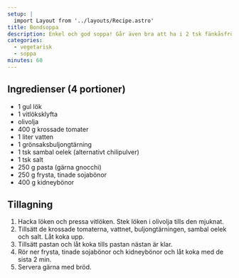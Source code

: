 ```yaml
---
setup: |
  import Layout from '../layouts/Recipe.astro'
title: Bondsoppa
description: Enkel och god soppa! Går även bra att ha i 2 tsk fänkåsfrön om man gillar den smaken. Gott att servera med pesto!
categories:
  - vegetarisk
  - soppa
minutes: 60
---
```


## Ingredienser (4 portioner)

- 1 gul lök
- 1 vitlöksklyfta
- olivolja
- 400 g krossade tomater
- 1 liter vatten
- 1 grönsaksbuljongtärning
- 1 tsk sambal oelek (alternativt chilipulver)
- 1 tsk salt
- 250 g pasta (gärna gnocchi)
- 250 g frysta, tinade sojabönor
- 400 g kidneybönor

## Tillagning

1. Hacka löken och pressa vitlöken. Stek löken i olivolja tills den mjuknat.
1. Tillsätt de krossade tomaterna, vattnet, buljongtärningen, sambal oelek och salt. Låt koka upp.
1. Tillsätt pastan och låt koka tills pastan nästan är klar.
1. Rör ner frysta, tinade sojabönor och kidneybönor och låt koka med de sista 2 min.
1. Servera gärna med bröd.
